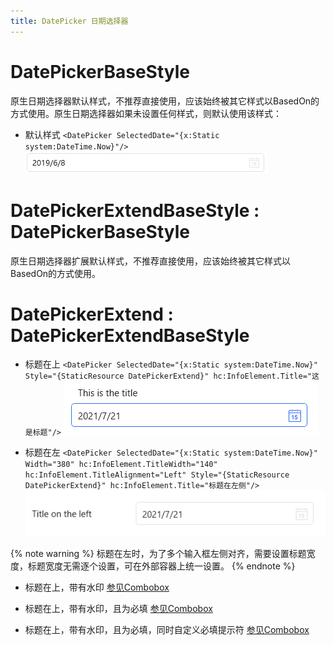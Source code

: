 ```yaml
---
title: DatePicker 日期选择器
---
```


# DatePickerBaseStyle

原生日期选择器默认样式，不推荐直接使用，应该始终被其它样式以BasedOn的方式使用。原生日期选择器如果未设置任何样式，则默认使用该样式：

- 默认样式
`<DatePicker SelectedDate="{x:Static system:DateTime.Now}"/>`
![ComboBoxBaseStyle](https://raw.githubusercontent.com/HandyOrg/HandyOrgResource/master/HandyControl/Doc/native_controls/DatePickerBaseStyle.png)

# DatePickerExtendBaseStyle : DatePickerBaseStyle

原生日期选择器扩展默认样式，不推荐直接使用，应该始终被其它样式以BasedOn的方式使用。

# DatePickerExtend : DatePickerExtendBaseStyle

- 标题在上
`<DatePicker SelectedDate="{x:Static system:DateTime.Now}" Style="{StaticResource DatePickerExtend}" hc:InfoElement.Title="这是标题"/>`
![DatePickerExtend_1](https://raw.githubusercontent.com/HandyOrg/HandyOrgResource/master/HandyControl/Doc/native_controls/DatePickerExtend_1.png)

- 标题在左
`<DatePicker SelectedDate="{x:Static system:DateTime.Now}" Width="380" hc:InfoElement.TitleWidth="140" hc:InfoElement.TitleAlignment="Left" Style="{StaticResource DatePickerExtend}" hc:InfoElement.Title="标题在左侧"/>`
![DatePickerExtend_2](https://raw.githubusercontent.com/HandyOrg/HandyOrgResource/master/HandyControl/Doc/native_controls/DatePickerExtend_2.png)

{% note warning %}
标题在左时，为了多个输入框左侧对齐，需要设置标题宽度，标题宽度无需逐个设置，可在外部容器上统一设置。
{% endnote %}

- 标题在上，带有水印
[参见Combobox](https://handyorg.github.io/handycontrol/native_controls/comboBox/)

- 标题在上，带有水印，且为必填
[参见Combobox](https://handyorg.github.io/handycontrol/native_controls/comboBox/)

- 标题在上，带有水印，且为必填，同时自定义必填提示符
[参见Combobox](https://handyorg.github.io/handycontrol/native_controls/comboBox/)